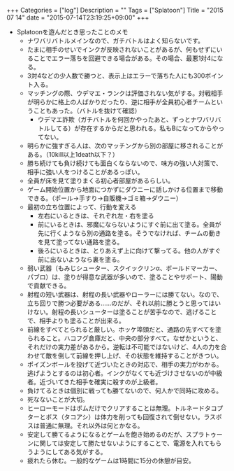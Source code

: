 +++
Categories = ["log"]
Description = ""
Tags = ["Splatoon"]
Title = "2015 07 14"
date = "2015-07-14T23:19:25+09:00"
+++

* Splatoonを遊んだとき思ったことのメモ
	* ナワバリバトルメインなので、ガチバトルはよく知らないです。
	* たまに相手のせいでインクが反映されないことがあるが、何もせずにいることでエラー落ちを回避できる場合がある。その場合、最悪1対4になる。
	* 3対4などの少人数で勝つと、表示上はエラーで落ちた人にも300ポイント入る。
	* マッチングの際、ウデマエ・ランクは評価されない気がする。対戦相手が明らかに格上の人ばかりだったり、逆に相手が全員初心者チームということもあった。（バトルを抜けて確認）
		* ウデマエ詐欺（ガチバトルを何回かやったあと、ずっとナワバリバトルしてる）が存在するからだと思われる。私もBになってからやってない。
	* 明らかに強すぎる人は、次のマッチングから別の部屋に移されることがある。（10kill以上1death以下？）
	* 勝ち続けても負け続けても面白くならないので、味方の強い人対策で、相手に強い人をつけることがあるっぽい。
	* 全員が床を見て塗りまくる初心者部屋があるらしい。
	* ゲーム開始位置から地面につかずにダウニーに話しかける位置まで移動できる。（ポール→手すり→自販機→ゴミ箱→ダウニー）
	* 最初の立ち位置によって、行動を変える
		* 左右にいるときは、それぞれ左・右を塗る
		* 前にいるときは、邪魔にならないようにすぐ前に出て塗る。全員が先に行くようなら別の通路を塗る。そうでなければ、チームの動きを見て塗ってない通路を塗る。
		* 後ろにいるときは、とりあえず上に向けて撃ってる。他の人がすぐ前に出ないようなら裏を塗る。
	* 弱い武器（もみじシューター、スクイックリンα、ボールドマーカー、パブロ）は、塗りが得意な武器が多いので、塗ることやサポート、陽動で貢献できる。
	* 射程の短い武器は、射程の長い武器やローラーには勝てない。なので、立ち回りで勝つ必要がある……のだが、それ以前に勝とうと思ってはいけない。射程の長いシューターは塗ることが苦手なので、逃げることで、相手よりも塗ることが出来る。
	* 前線をすべてとられると厳しい。ホッケ埠頭だと、通路の先すべてを塗られること。ハコフグ倉庫だと、中央の部分すべて。なぜかというと、それだけの実力差があるから。逆転は不可能ではないけど、4人の力を合わせて敵を倒して前線を押し上げ、その状態を維持することがきつい。
	* ポイズンボールを投げて近づいたときの対応で、相手の実力がわかる。逃げようとするのは初心者。インクがなくても近づけさせないのが中級者。近づいてきた相手を確実に殺すのが上級者。
	* 負けてるときは個別に戦っても勝てないので、何人かで同時に攻める。
	* 死なないことが大切。
	* ヒーローモードはボムだけでクリアすることは無理。トルネードタコプターとボス（タコアシ）は体力を削っても回復されて倒せない。ラスボスは普通に無理。それ以外は何とかなる。
	* 安定して勝てるようになるとゲームを飽き始めるのだが、スプラトゥーンに関しては安定して勝たせないようにすることで、電源を入れてもらうようにしてある気がする。
	* 疲れたら休む。一般的なゲームは1時間に15分の休憩が目安。